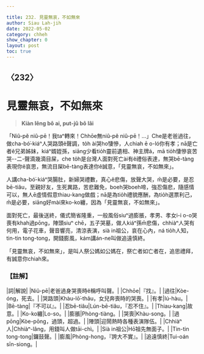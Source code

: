 ```yaml
---

title: 232. 見靈無哀，不如無來
author: Siau Lah-jih
date: 2022-05-02
category: chheh
show_chapter: 0
layout: post
toc: true
---
```

  
## 〈232〉
# 見靈無哀，不如無來
>**Kiàn lêng bô ai, put-jû bô lâi**
 
「Niû-pĕ niû-pē！我taⁿ轉來！Chhōe無niû-pĕ niû-pē！…」Che是老爸過往，做cha-bó͘-kiáⁿ人哭路頭ê聲調，to̍h ài哭ho͘悽慘，人chiah ē o-ló你有孝；nā是亡者ê兄弟姊妹，kiáⁿ婿姪孫，siāng少看tio̍h靈前遺相、神主牌á，mā tio̍h悽慘哀苦哭--二-聲滴幾滴目屎，che to̍h是台灣人面對死亡ài有ê禮俗表達，無哭bē-tàng表現你ê哀思，無流目屎bē-tàng表達你ê誠意，「見靈無哀，不如無來」。

人講cha-bó͘-kiáⁿ哭腸肚，新婦哭禮數，真心ê悲傷，放聲大哭，m̄是必要，是忍bē-tiâu，至親好友，生死異路，苦悲難免，boeh哭boeh啼，強忍傷悲，隨感情可以，無人ē虛情假意thiau-kang做戲；nā是為tio̍h禮貌應酬，為tio̍h選票利己，m̄是必要，siāng好mài來ko-ko纏，因為「見靈無哀，不如無來」。

面對死亡，最後送終，儀式簡省隆重，一般風俗siuⁿ過膨脹，孝男、孝女i-i o-o哭喪有khah過pōng，陣頭siuⁿ chē，五子哭墓，做人kiáⁿ孫m̄悲傷，chhiàⁿ人哭有何用，電子花車，聲音響亮，清涼表演，sià in祖公，哀在心內，ná tio̍h人知，tin-tin tong-tong，開錢膨風，kám講án-ne叫做追遠慎終。

「見靈無哀，不如無來」，是叫人祭公媽如公媽在，祭亡者如亡者在，追思禮拜，有誠意你chiah來。


### 【註解】

|詞|解說|
|Niû-pē|老爸過身哭喪時ê稱呼叫聲。|
|Chhōe|『找』。|
|過往|Kòe-óng，死去。|
|哭路頭|Khàu-lō͘-thâu，女兒奔喪時的哭喪。|
|有孝|Iú-hàu。|
|Bē-tàng|『不可以』。|
|忍bē-tiâu|Lún-bē-tiâu，『忍不住』。|
|Thiau-kang|故意。|
|Ko-ko纏|Lo-so。|
|膨脹|Phòng-tiàng。|
|哭喪|Khàu-song。|
|過pōng|Kòe-pōng，過頭，超過。|
|陣頭|迎鬧熱時各種表演隊伍。|
|Chhiàⁿ人|Chhiàⁿ-lâng，用錢叫人做tāi-chì。|
|Sià in祖公|Hō͘祖先無面子。|
|Tin-tin tong-tong|鑼鼓聲。|
|膨風|Phòng-hong，『誇大不實』。|
|追遠慎終|Tui-oán sīn-siong。|
